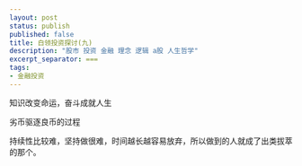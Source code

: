 ```yaml
---
layout: post
status: publish
published: false
title: 白领投资探讨(九)
description: "股市 投资 金融 理念 逻辑 a股 人生哲学"
excerpt_separator: ===
tags:
- 金融投资
---
```


知识改变命运，奋斗成就人生


劣币驱逐良币的过程


持续性比较难，坚持做很难，时间越长越容易放弃，所以做到的人就成了出类拔萃的那个。